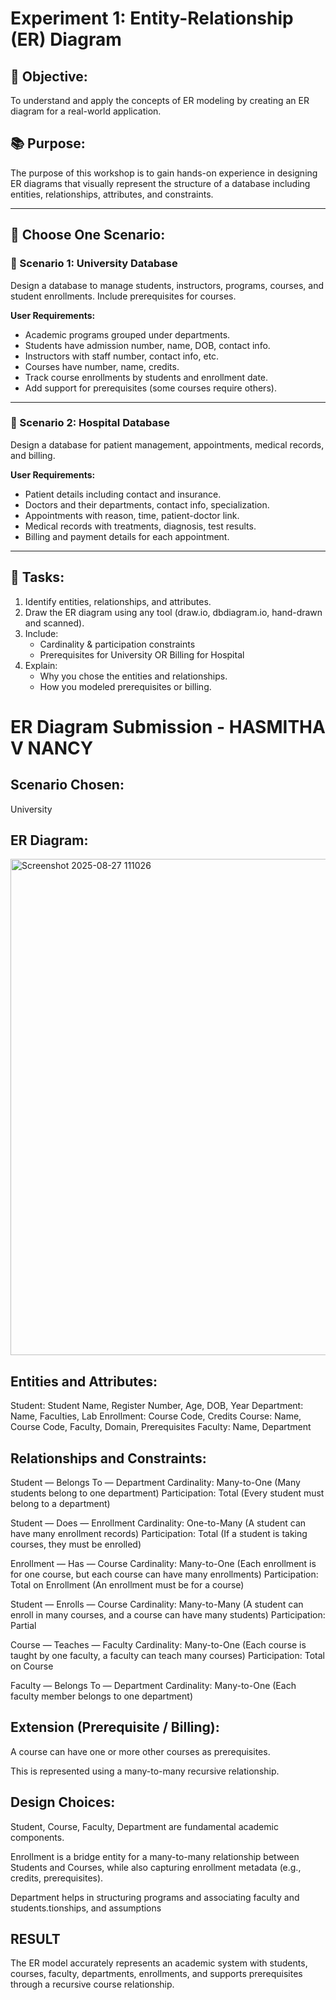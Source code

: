 # Experiment 1: Entity-Relationship (ER) Diagram

## 🎯 Objective:
To understand and apply the concepts of ER modeling by creating an ER diagram for a real-world application.

## 📚 Purpose:
The purpose of this workshop is to gain hands-on experience in designing ER diagrams that visually represent the structure of a database including entities, relationships, attributes, and constraints.

---

## 🧪 Choose One Scenario:

### 🔹 Scenario 1: University Database
Design a database to manage students, instructors, programs, courses, and student enrollments. Include prerequisites for courses.

**User Requirements:**
- Academic programs grouped under departments.
- Students have admission number, name, DOB, contact info.
- Instructors with staff number, contact info, etc.
- Courses have number, name, credits.
- Track course enrollments by students and enrollment date.
- Add support for prerequisites (some courses require others).

---

### 🔹 Scenario 2: Hospital Database
Design a database for patient management, appointments, medical records, and billing.

**User Requirements:**
- Patient details including contact and insurance.
- Doctors and their departments, contact info, specialization.
- Appointments with reason, time, patient-doctor link.
- Medical records with treatments, diagnosis, test results.
- Billing and payment details for each appointment.

---

## 📝 Tasks:
1. Identify entities, relationships, and attributes.
2. Draw the ER diagram using any tool (draw.io, dbdiagram.io, hand-drawn and scanned).
3. Include:
   - Cardinality & participation constraints
   - Prerequisites for University OR Billing for Hospital
4. Explain:
   - Why you chose the entities and relationships.
   - How you modeled prerequisites or billing.

# ER Diagram Submission - HASMITHA V NANCY

## Scenario Chosen:
University

## ER Diagram:
<img width="1207" height="794" alt="Screenshot 2025-08-27 111026" src="https://github.com/user-attachments/assets/46ea1f0f-6f3c-44b8-9a8a-63dadeda4368" />


## Entities and Attributes:
Student: Student Name, Register Number, Age, DOB, Year
Department: Name, Faculties, Lab
Enrollment: Course Code, Credits
Course: Name, Course Code, Faculty, Domain, Prerequisites
Faculty: Name, Department

## Relationships and Constraints:
Student — Belongs To — Department Cardinality: Many-to-One (Many students belong to one department)
Participation: Total (Every student must belong to a department)

Student — Does — Enrollment Cardinality: One-to-Many (A student can have many enrollment records)
Participation: Total (If a student is taking courses, they must be enrolled)

Enrollment — Has — Course Cardinality: Many-to-One (Each enrollment is for one course, but each course can have many enrollments)
Participation: Total on Enrollment (An enrollment must be for a course)

Student — Enrolls — Course Cardinality: Many-to-Many (A student can enroll in many courses, and a course can have many students)
Participation: Partial

Course — Teaches — Faculty Cardinality: Many-to-One (Each course is taught by one faculty, a faculty can teach many courses)
Participation: Total on Course

Faculty — Belongs To — Department Cardinality: Many-to-One (Each faculty member belongs to one department)

## Extension (Prerequisite / Billing):
A course can have one or more other courses as prerequisites.

This is represented using a many-to-many recursive relationship.

## Design Choices:
Student, Course, Faculty, Department are fundamental academic components.

Enrollment is a bridge entity for a many-to-many relationship between Students and Courses, while also capturing enrollment metadata (e.g., credits, prerequisites).

Department helps in structuring programs and associating faculty and students.tionships, and assumptions

## RESULT
The ER model accurately represents an academic system with students, courses, faculty, departments, enrollments, and supports prerequisites through a recursive course relationship.
